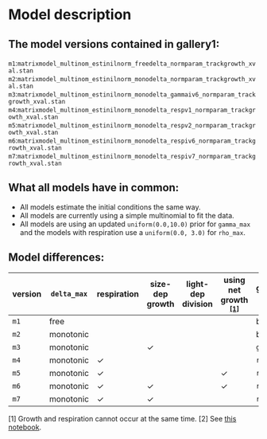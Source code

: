 # Model description

## The model versions contained in gallery1:
`m1`:`matrixmodel_multinom_estinilnorm_freedelta_normparam_trackgrowth_xval.stan`
`m2`:`matrixmodel_multinom_estinilnorm_monodelta_normparam_trackgrowth_xval.stan`
`m3`:`matrixmodel_multinom_estinilnorm_monodelta_gammaiv6_normparam_trackgrowth_xval.stan`
`m4`:`matrixmodel_multinom_estinilnorm_monodelta_respv1_normparam_trackgrowth_xval.stan`
`m5`:`matrixmodel_multinom_estinilnorm_monodelta_respv2_normparam_trackgrowth_xval.stan`
`m6`:`matrixmodel_multinom_estinilnorm_monodelta_respiv6_normparam_trackgrowth_xval.stan`
`m7`:`matrixmodel_multinom_estinilnorm_monodelta_respiv7_normparam_trackgrowth_xval.stan`

## What all models have in common:
 * All models estimate the initial conditions the same way.
 * All models are currently using a simple multinomial to fit the data.
 * All models are using an updated `uniform(0.0,10.0)` prior for `gamma_max` and the models with respiration use a `uniform(0.0, 3.0)` for `rho_max`.

## Model differences:

| version | `delta_max` | respiration  | size-dep growth | light-dep division | using net growth <sup>[\[1\]](#netfootnote) | growth/respiration version <sup>[\[2\]](#versionfootnote) |
| ------- | ----------  | --- | --- | --- | --- | -------------------------- |
|`m1`     | free        |     |     |     |     | basic                      |
|`m2`     | monotonic   |     |     |     |     | basic                      |
|`m3`     | monotonic   |     | ✓   |     |     | `gammaiv6`                 |
|`m4`     | monotonic   | ✓   |     |     |     | `respv1`                   |
|`m5`     | monotonic   | ✓   |     |     | ✓   | `respv2`                   |
|`m6`     | monotonic   | ✓   | ✓   |     | ✓   | `respiv6`                  |
|`m7`     | monotonic   | ✓   | ✓   |     |     | `respiv7`                  |

<a name="netfootnote">[1]</a> Growth and respiration cannot occur at the same time.
<a name="versionfootnote">[2]</a> See [this notebook](/sizedep_formulations.ipynb).


